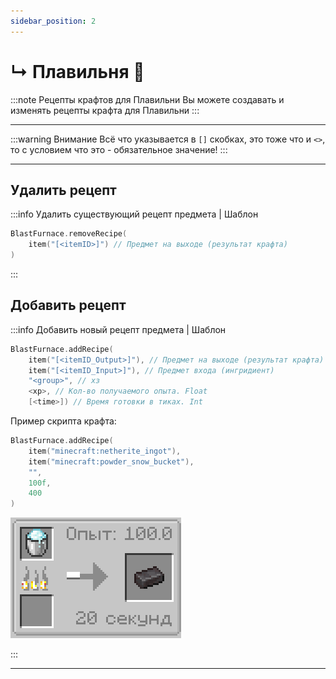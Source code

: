 ```yaml
---
sidebar_position: 2
---
```


# ↳ Плавильня 🧺

:::note Рецепты крафтов для Плавильни
Вы можете создавать и изменять рецепты крафта для Плавильни
:::

---

:::warning Внимание
Всё что указывается в `[]` скобках, это тоже что и `<>`, то с условием что это - обязательное значение!
:::

---

## Удалить рецепт

:::info Удалить существующий рецепт предмета | Шаблон

```kts
BlastFurnace.removeRecipe(
	item("[<itemID>]") // Предмет на выходе (результат крафта)
)
```

:::

## Добавить рецепт

:::info Добавить новый рецепт предмета | Шаблон

```kts
BlastFurnace.addRecipe(
	item("[<itemID_Output>]"), // Предмет на выходе (результат крафта)
	item("[<itemID_Input>]"), // Предмет входа (ингридиент)
	"<group>", // хз
	<xp>, // Кол-во получаемого опыта. Float
	[<time>]) // Время готовки в тиках. Int
```

Пример скрипта крафта:

```kts
BlastFurnace.addRecipe(
	item("minecraft:netherite_ingot"),
	item("minecraft:powder_snow_bucket"),
	"",
	100f,
	400
)
```

![Рецепт в Плавильни](../../.resourses/blastFurnace_recipe.png)

:::

---
